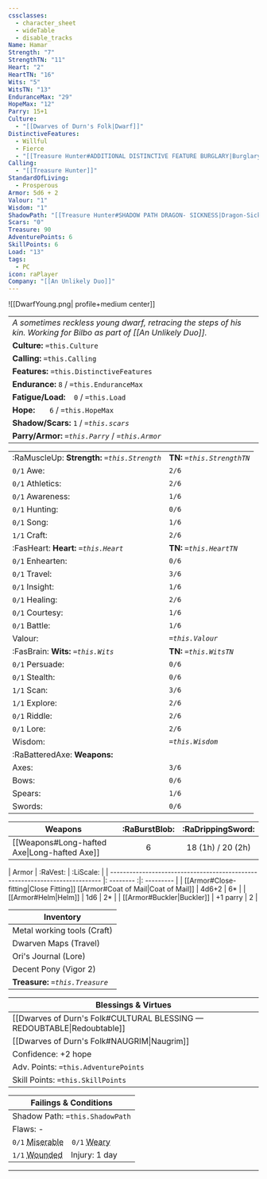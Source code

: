 ```yaml
---
cssclasses:
  - character_sheet
  - wideTable
  - disable_tracks
Name: Hamar
Strength: "7"
StrengthTN: "11"
Heart: "2"
HeartTN: "16"
Wits: "5"
WitsTN: "13"
EnduranceMax: "29"
HopeMax: "12"
Parry: 15+1
Culture:
  - "[[Dwarves of Durn's Folk|Dwarf]]"
DistinctiveFeatures:
  - Willful
  - Fierce
  - "[[Treasure Hunter#ADDITIONAL DISTINCTIVE FEATURE BURGLARY|Burglary]]"
Calling:
  - "[[Treasure Hunter]]"
StandardOfLiving:
  - Prosperous
Armor: 5d6 + 2
Valour: "1"
Wisdom: "1"
ShadowPath: "[[Treasure Hunter#SHADOW PATH DRAGON- SICKNESS|Dragon-Sickness]]"
Scars: "0"
Treasure: 90
AdventurePoints: 6
SkillPoints: 6
Load: "13"
tags:
  - PC
icon: raPlayer
Company: "[[An Unlikely Duo]]"
---
```


![[DwarfYoung.png| profile+medium center]]


|                                                                                                                        |
| ---------------------------------------------------------------------------------------------------------------------- |
| *A sometimes reckless young dwarf, retracing the steps of his kin. Working for Bilbo as part of  [[An Unlikely Duo]].* |
| **Culture:** `=this.Culture`                                                                                           |
| **Calling:** `=this.Calling`                                                                                           |
| **Features:** `=this.DistinctiveFeatures`                                                                              |
| **Endurance:**  `8` / `=this.EnduranceMax`                                                                             |
| **Fatigue/Load:**  ` ` `0` / `=this.Load`                                                                              |
| **Hope:** ` `  ` ` `6` / `=this.HopeMax`                                                                               |
| **Shadow/Scars:** `1` / *`=this.scars`*                                                                                |
| **Parry/Armor:** *`=this.Parry`*  / *`=this.Armor`*                                                                    |


|                                               |                              |
| --------------------------------------------- | ---------------------------- |
| :RaMuscleUp: **Strength:** *`=this.Strength`* | **TN:** *`=this.StrengthTN`* |
| `0/1` Awe:                                    | `2/6`                        |
| `0/1` Athletics:                              | `2/6`                        |
| `0/1` Awareness:                              | `1/6`                        |
| `0/1` Hunting:                                | `0/6`                        |
| `0/1` Song:                                   | `1/6`                        |
| `1/1` Craft:                                  | `2/6`                        |
| :FasHeart: **Heart:** *`=this.Heart`*         | **TN:** *`=this.HeartTN`*    |
| `0/1` Enhearten:                              | `0/6`                        |
| `0/1` Travel:                                 | `3/6`                        |
| `0/1` Insight:                                | `1/6`                        |
| `0/1` Healing:                                | `2/6`                        |
| `0/1` Courtesy:                               | `1/6`                        |
| `0/1` Battle:                                 | `1/6`                        |
| Valour:                                       | *`=this.Valour`*             |
| :FasBrain: **Wits:** *`=this.Wits`*           | **TN:** *`=this.WitsTN`*     |
| `0/1` Persuade:                               | `0/6`                        |
| `0/1` Stealth:                                | `0/6`                        |
| `1/1` Scan:                                   | `3/6`                        |
| `1/1` Explore:                                | `2/6`                        |
| `0/1` Riddle:                                 | `2/6`                        |
| `0/1` Lore:                                   | `2/6`                        |
| Wisdom:                                       | *`=this.Wisdom`*             |
| :RaBatteredAxe: **Weapons:**                  |                              |
| Axes:                                         | `3/6`                        |
| Bows:                                         | `0/6`                        |
| Spears:                                       | `1/6`                        |
| Swords:                                       | `0/6`                        |

| Weapons                                      | :RaBurstBlob: | :RaDrippingSword: |
| -------------------------------------------- | :-----------: | :---------------: |
| [[Weapons#Long-hafted Axe\|Long-hafted Axe]] |       6       | 18 (1h) / 20 (2h) |

| Armor                                                                       | :RaVest: | :LiScale: |
| --------------------------------------------------------------------------- |: -------- :|: --------- |
| [[Armor#Close-fitting\|Close Fitting]] [[Armor#Coat of Mail\|Coat of Mail]] | 4d6+2    | 6*        |
| [[Armor#Helm\|Helm]]                                                        | 1d6      | 2*        |
| [[Armor#Buckler\|Buckler]]                                                  | +1 parry | 2         |

| Inventory                        |
| -------------------------------- |
| Metal working tools (Craft)      |
| Dwarven Maps (Travel)            |
| Ori's Journal (Lore)             |
| Decent Pony (Vigor 2)            |
| **Treasure:** *`=this.Treasure`* |

| Blessings & Virtues|
| ----------------------|
| [[Dwarves of Durn's Folk#CULTURAL BLESSING — REDOUBTABLE\|Redoubtable]]|
| [[Dwarves of Durn's Folk#NAUGRIM\|Naugrim]]|
| Confidence: +2 hope |
| Adv. Points: `=this.AdventurePoints` |
| Skill Points: `=this.SkillPoints` |

| Failings & Conditions|
| ----------------------|
| Shadow Path: `=this.ShadowPath` |
| Flaws: - |
|  `0/1` <abbr title="Gain when Shadow >= Hope. Auto fail on Eye roll.">Miserable</abbr> ` ` `0/1` <abbr title="Gain when Endurance <= Load + Fatigue. Count 1-3 on d6 as 0.">Weary</abbr> |
| `1/1` <abbr title="Gain when failing Protection roll. No Endurance gain during short rest; gain STR worth of Endurance on Prolonged Rest. On second wound, Endurance=0 and player is dying.">Wounded</abbr> ` ` Injury: 1 day |

---
